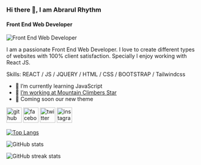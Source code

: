 ### Hi there 👋, I am Abrarul Rhythm
#### Front End Web Developer
![Front End Web Developer](http://fmv.x10.mx/github/images/a-r-g-b-2023.jpg)

I am a passionate Front End Web Developer. I love to create different types of websites with 100% client satisfaction. Specially I enjoy working with React JS.

Skills: REACT / JS / JQUERY / HTML / CSS / BOOTSTRAP / Tailwindcss
 
- 🌱 I’m currently learning JavaScript 
- 💼 [I’m working at Mountain Climbers Star](https://mountainclimbersstar.com/)
- 💎 Coming soon our new theme
 



[<img src='http://fmv.x10.mx/github/images/g.png' alt='github' height='40'>](https://github.com/AbrarulRhythm)
[<img src='http://fmv.x10.mx/github/images/fb.png' alt='facebook' height='40'>](www.facebook.com/AbrarulRhythm1991)
[<img src='http://fmv.x10.mx/github/images/t.png' alt='twitter' height='40'>](https://twitter.com/AbrarulRhythm) 
[<img src='http://fmv.x10.mx/github/images/i.png' alt='instagram' height='40'>](https://www.instagram.com/abrarulrhythm/)


[![Top Langs](https://github-readme-stats.vercel.app/api/top-langs/?username=AbrarulRhythm)](https://github.com/anuraghazra/github-readme-stats)

![GitHub stats](https://github-readme-stats.vercel.app/api?username=AbrarulRhythm&show_icons=true)  

![GitHub streak stats](https://streak-stats.demolab.com/?user=AbrarulRhythm)  


